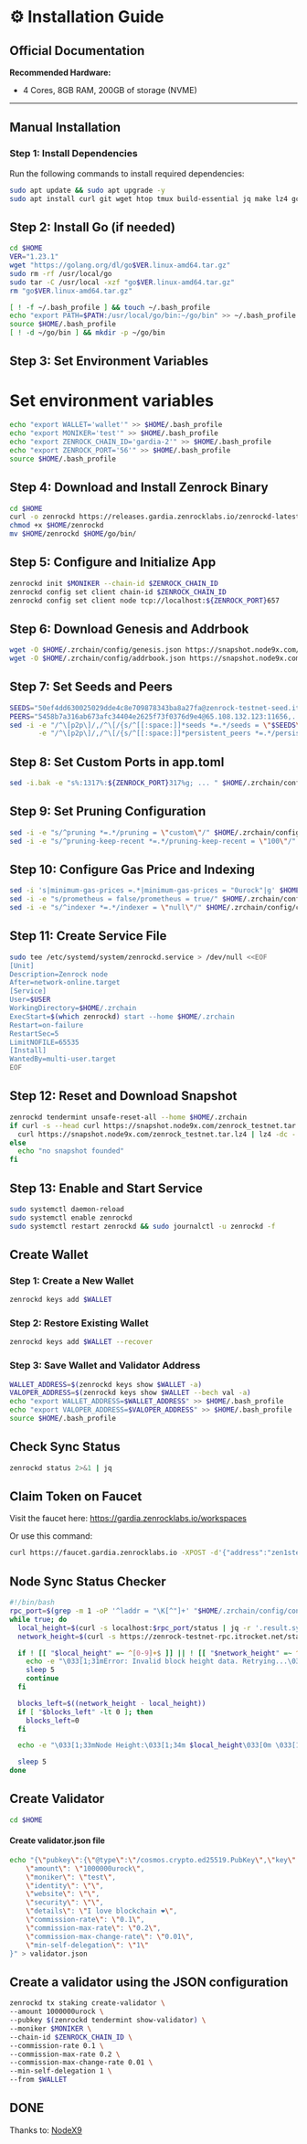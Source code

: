 # ⚙️ Installation Guide

## Official Documentation
**Recommended Hardware:**
- 4 Cores, 8GB RAM, 200GB of storage (NVME)

---

## Manual Installation

### Step 1: Install Dependencies

Run the following commands to install required dependencies:

```bash
sudo apt update && sudo apt upgrade -y
sudo apt install curl git wget htop tmux build-essential jq make lz4 gcc unzip -y
```

## Step 2: Install Go (if needed)
```bash
cd $HOME
VER="1.23.1"
wget "https://golang.org/dl/go$VER.linux-amd64.tar.gz"
sudo rm -rf /usr/local/go
sudo tar -C /usr/local -xzf "go$VER.linux-amd64.tar.gz"
rm "go$VER.linux-amd64.tar.gz"

[ ! -f ~/.bash_profile ] && touch ~/.bash_profile
echo "export PATH=$PATH:/usr/local/go/bin:~/go/bin" >> ~/.bash_profile
source $HOME/.bash_profile
[ ! -d ~/go/bin ] && mkdir -p ~/go/bin
```

## Step 3: Set Environment Variables
# Set environment variables
```bash
echo "export WALLET='wallet'" >> $HOME/.bash_profile
echo "export MONIKER='test'" >> $HOME/.bash_profile
echo "export ZENROCK_CHAIN_ID='gardia-2'" >> $HOME/.bash_profile
echo "export ZENROCK_PORT='56'" >> $HOME/.bash_profile
source $HOME/.bash_profile
```

## Step 4: Download and Install Zenrock Binary
```bash
cd $HOME
curl -o zenrockd https://releases.gardia.zenrocklabs.io/zenrockd-latest
chmod +x $HOME/zenrockd
mv $HOME/zenrockd $HOME/go/bin/
```

## Step 5: Configure and Initialize App
```bash
zenrockd init $MONIKER --chain-id $ZENROCK_CHAIN_ID
zenrockd config set client chain-id $ZENROCK_CHAIN_ID
zenrockd config set client node tcp://localhost:${ZENROCK_PORT}657
```

## Step 6: Download Genesis and Addrbook
```bash
wget -O $HOME/.zrchain/config/genesis.json https://snapshot.node9x.com/zrchain/genesis.json
wget -O $HOME/.zrchain/config/addrbook.json https://snapshot.node9x.com/zrchain/addrbook.json
```

## Step 7: Set Seeds and Peers
```bash
SEEDS="50ef4dd630025029dde4c8e709878343ba8a27fa@zenrock-testnet-seed.itrocket.net:56656"
PEERS="5458b7a316ab673afc34404e2625f73f0376d9e4@65.108.132.123:11656,..."
sed -i -e "/^\[p2p\]/,/^\[/{s/^[[:space:]]*seeds *=.*/seeds = \"$SEEDS\"/}" \
       -e "/^\[p2p\]/,/^\[/{s/^[[:space:]]*persistent_peers *=.*/persistent_peers = \"$PEERS\"/}" $HOME/.zrchain/config/config.toml
```

## Step 8: Set Custom Ports in app.toml
```bash
sed -i.bak -e "s%:1317%:${ZENROCK_PORT}317%g; ... " $HOME/.zrchain/config/app.toml
```

## Step 9: Set Pruning Configuration
```bash
sed -i -e "s/^pruning *=.*/pruning = \"custom\"/" $HOME/.zrchain/config/app.toml
sed -i -e "s/^pruning-keep-recent *=.*/pruning-keep-recent = \"100\"/" $HOME/.zrchain/config/app.toml
```

## Step 10: Configure Gas Price and Indexing
```bash
sed -i 's|minimum-gas-prices =.*|minimum-gas-prices = "0urock"|g' $HOME/.zrchain/config/app.toml
sed -i -e "s/prometheus = false/prometheus = true/" $HOME/.zrchain/config/config.toml
sed -i -e "s/^indexer *=.*/indexer = \"null\"/" $HOME/.zrchain/config/config.toml
```

## Step 11: Create Service File
```bash
sudo tee /etc/systemd/system/zenrockd.service > /dev/null <<EOF
[Unit]
Description=Zenrock node
After=network-online.target
[Service]
User=$USER
WorkingDirectory=$HOME/.zrchain
ExecStart=$(which zenrockd) start --home $HOME/.zrchain
Restart=on-failure
RestartSec=5
LimitNOFILE=65535
[Install]
WantedBy=multi-user.target
EOF
```

## Step 12: Reset and Download Snapshot
```bash
zenrockd tendermint unsafe-reset-all --home $HOME/.zrchain
if curl -s --head curl https://snapshot.node9x.com/zenrock_testnet.tar.lz4 | head -n 1 | grep "200" > /dev/null; then
  curl https://snapshot.node9x.com/zenrock_testnet.tar.lz4 | lz4 -dc - | tar -xf - -C $HOME/.zrchain
else
  echo "no snapshot founded"
fi
```

## Step 13: Enable and Start Service
```bash
sudo systemctl daemon-reload
sudo systemctl enable zenrockd
sudo systemctl restart zenrockd && sudo journalctl -u zenrockd -f
```

## Create Wallet
### Step 1: Create a New Wallet
```bash
zenrockd keys add $WALLET
```

### Step 2: Restore Existing Wallet
```bash
zenrockd keys add $WALLET --recover
```

### Step 3: Save Wallet and Validator Address
```bash
WALLET_ADDRESS=$(zenrockd keys show $WALLET -a)
VALOPER_ADDRESS=$(zenrockd keys show $WALLET --bech val -a)
echo "export WALLET_ADDRESS=$WALLET_ADDRESS" >> $HOME/.bash_profile
echo "export VALOPER_ADDRESS=$VALOPER_ADDRESS" >> $HOME/.bash_profile
source $HOME/.bash_profile
```

## Check Sync Status
```bash
zenrockd status 2>&1 | jq
```

## Claim Token on Faucet
Visit the faucet here:
https://gardia.zenrocklabs.io/workspaces

Or use this command:

```bash
curl https://faucet.gardia.zenrocklabs.io -XPOST -d'{"address":"zen1steffht....teqf"}'
```
## Node Sync Status Checker
```bash
#!/bin/bash
rpc_port=$(grep -m 1 -oP '^laddr = "\K[^"]+' "$HOME/.zrchain/config/config.toml" | cut -d ':' -f 3)
while true; do
  local_height=$(curl -s localhost:$rpc_port/status | jq -r '.result.sync_info.latest_block_height')
  network_height=$(curl -s https://zenrock-testnet-rpc.itrocket.net/status | jq -r '.result.sync_info.latest_block_height')

  if ! [[ "$local_height" =~ ^[0-9]+$ ]] || ! [[ "$network_height" =~ ^[0-9]+$ ]]; then
    echo -e "\033[1;31mError: Invalid block height data. Retrying...\033[0m"
    sleep 5
    continue
  fi

  blocks_left=$((network_height - local_height))
  if [ "$blocks_left" -lt 0 ]; then
    blocks_left=0
  fi

  echo -e "\033[1;33mNode Height:\033[1;34m $local_height\033[0m \033[1;33m| Network Height:\033[1;36m $network_height\033[0m \033[1;33m| Blocks Left:\033[1;31m $blocks_left\033[0m"

  sleep 5
done
```
## Create Validator
```bash
cd $HOME
```
#### Create validator.json file
```bash
echo "{\"pubkey\":{\"@type\":\"/cosmos.crypto.ed25519.PubKey\",\"key\":\"$(zenrockd comet show-validator | grep -Po '\"key\":\s*\"\K[^"]*')\"},
    \"amount\": \"1000000urock\",
    \"moniker\": \"test\",
    \"identity\": \"\",
    \"website\": \"\",
    \"security\": \"\",
    \"details\": \"I love blockchain ❤️\",
    \"commission-rate\": \"0.1\",
    \"commission-max-rate\": \"0.2\",
    \"commission-max-change-rate\": \"0.01\",
    \"min-self-delegation\": \"1\" 
}" > validator.json
```

## Create a validator using the JSON configuration
```bash
zenrockd tx staking create-validator \
--amount 1000000urock \
--pubkey $(zenrockd tendermint show-validator) \
--moniker $MONIKER \
--chain-id $ZENROCK_CHAIN_ID \
--commission-rate 0.1 \
--commission-max-rate 0.2 \
--commission-max-change-rate 0.01 \
--min-self-delegation 1 \
--from $WALLET
```
## DONE
Thanks to: [NodeX9](https://node9x.com/) 

